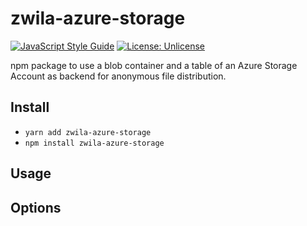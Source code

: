 # zwila-azure-storage

[![JavaScript Style Guide](https://img.shields.io/badge/code_style-standard-brightgreen.svg)](https://standardjs.com) [![License: Unlicense](https://img.shields.io/badge/license-Unlicense-blue.svg)](http://unlicense.org/)

npm package to use a blob container and a table of an Azure Storage Account as backend for anonymous file distribution.

## Install

- `yarn add zwila-azure-storage`
- `npm install zwila-azure-storage`

## Usage


## Options
